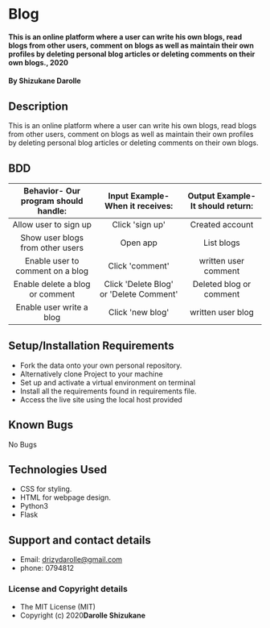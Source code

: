 # Blog
#### This is an online platform where a user can write his own blogs, read blogs from other users, comment on blogs as well as maintain their own profiles by deleting personal blog articles or deleting comments on their own blogs., 2020
#### By **Shizukane Darolle**
## Description
This is an online platform where a user can write his own blogs, read blogs from other users, comment on blogs as well as maintain their own profiles by deleting personal blog articles or deleting comments on their own blogs.
## BDD
| Behavior- Our program should handle: | Input Example- When it receives: | Output Example- It should return: |
| :-------------: | :-------------: | :-------------: |
| Allow user to sign up | Click 'sign up'  | Created account |
| Show user blogs from other users | Open app | List blogs |
| Enable user to comment on a blog | Click 'comment' | written user comment |
| Enable delete a blog or comment | Click 'Delete Blog' or 'Delete Comment' | Deleted blog or comment |
| Enable user write a blog | Click 'new blog' | written user blog |
## Setup/Installation Requirements
* Fork the data onto your own personal repository.
* Alternatively clone Project to your machine
* Set up and activate a virtual environment on terminal
* Install all the requirements found in requirements file.
* Access the live site using the local host provided
 
## Known Bugs
No Bugs
## Technologies Used
* CSS for styling.
* HTML for webpage design.
* Python3
* Flask

## Support and contact details
* Email: drizydarolle@gmail.com
* phone: 0794812
### License and Copyright details
* The MIT License (MIT)
* Copyright (c) 2020**Darolle Shizukane**